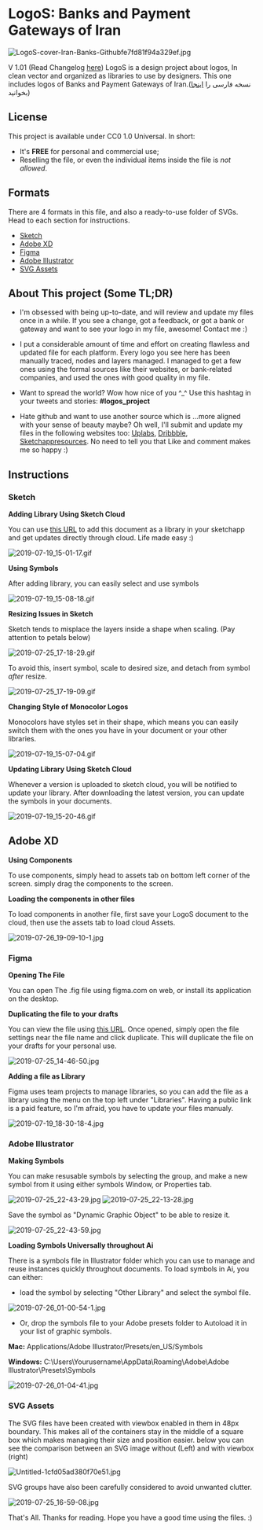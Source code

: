 # LogoS: Banks and Payment Gateways of Iran

![LogoS-cover-Iran-Banks-Githubfe7fd81f94a329ef.jpg](https://s3.gifyu.com/images/LogoS-cover-Iran-Banks-Githubfe7fd81f94a329ef.jpg)

V 1.01 (Read Changelog [here](https://github.com/zegond/logos-per-banks/blob/master/CHANGELOG.md))
LogoS is a design project about logos, In clean vector and organized as libraries to use by designers.
This one includes logos of Banks and Payment Gateways of Iran.(نسخه فارسی را [اینجا](https://github.com/zegond/logos-per-banks/blob/master/README-fa.md) بخوانید)

## License
This project is available under CC0 1.0 Universal. In short:
- It's **FREE** for personal and commercial use;
- Reselling the file, or even the individual items inside the file is *not allowed*.

## Formats
There are 4 formats in this file, and also a ready-to-use folder of SVGs. Head to each section for instructions.

- [Sketch](https://github.com/zegond/logos-per-banks/blob/master/README.md#sketch)
- [Adobe XD](https://github.com/zegond/logos-per-banks/blob/master/README.md#adobe-xd)
- [Figma](https://github.com/zegond/logos-per-banks/blob/master/README.md#figma)
- [Adobe Illustrator](https://github.com/zegond/logos-per-banks/blob/master/README.md#adobe-illustrator)
- [SVG Assets](https://github.com/zegond/logos-per-banks/blob/master/README.md#svg-assets)

## About This project (Some TL;DR)
- I'm obsessed with being up-to-date, and will review and update my files once in a while. If you see a change, got a feedback, or got a bank or gateway and want to see your logo in my file, awesome! Contact me :)

- I put a considerable amount of time and effort on creating flawless and updated file for each platform. Every logo you see here has been manually traced, nodes and layers managed. I managed to get a few ones using the formal sources like their websites, or bank-related companies, and used the ones with good quality in my file.

- Want to spread the world? Wow how nice of you ^_^ Use this hashtag in your tweets and stories: **#logos_project**

- Hate github and want to use another source which is ...more aligned with your sense of beauty maybe? Oh well, I'll submit and update my files in the following websites too: [Uplabs](https://uplabs.com/zegond), [Dribbble](https://dribbble.com/zegond), [Sketchappresources](https://sketchappsources.com/contributor/zegond). No need to tell you that Like and comment makes me so happy :)

## Instructions
### Sketch
**Adding Library Using Sketch Cloud**

You can use [this URL](https://sketch.cloud/s/pxQQQ) to add this document as a library in your sketchapp and get updates directly through cloud. Life made easy :)

![2019-07-19_15-01-17.gif](https://s3.gifyu.com/images/2019-07-19_15-01-17.gif)

**Using Symbols**

After adding library, you can easily select and use symbols

![2019-07-19_15-08-18.gif](https://s3.gifyu.com/images/2019-07-19_15-08-18.gif)

**Resizing Issues in Sketch**

Sketch tends to misplace the layers inside a shape when scaling. (Pay attention to petals below)

![2019-07-25_17-18-29.gif](https://s3.gifyu.com/images/2019-07-25_17-18-29.gif)

To avoid this, insert symbol, scale to desired size, and detach from symbol *after* resize.

![2019-07-25_17-19-09.gif](https://s3.gifyu.com/images/2019-07-25_17-19-09.gif)

**Changing Style of Monocolor Logos**

Monocolors have styles set in their shape, which means you can easily switch them with the ones you have in your document or your other libraries.

![2019-07-19_15-07-04.gif](https://s3.gifyu.com/images/2019-07-19_15-07-04.gif)

**Updating Library Using Sketch Cloud**

Whenever a version is uploaded to sketch cloud, you will be notified to update your library. After downloading the latest version, you can update the symbols in your documents.

![2019-07-19_15-20-46.gif](https://s3.gifyu.com/images/2019-07-19_15-20-46.gif)

## Adobe XD
**Using Components**

To use components, simply head to assets tab on bottom left corner of the screen. simply drag the components to the screen.

**Loading the components in other files**

To load components in another file, first save your LogoS document to the cloud, then use the assets tab to load cloud Assets.

![2019-07-26_19-09-10-1.jpg](https://s3.gifyu.com/images/2019-07-26_19-09-10-1.jpg)

### Figma
**Opening The File**

You can open The .fig file using figma.com on web, or install its application on the desktop.

**Duplicating the file to your drafts**

You can view the file using [this URL](https://www.figma.com/file/siz6HblbLsZTnBbF98lczO/).
Once opened, simply open the file settings near the file name and click duplicate. This will duplicate the file on your drafts for your personal use.

![2019-07-25_14-46-50.jpg](https://s3.gifyu.com/images/2019-07-25_14-46-50.jpg)

**Adding a file as Library**

Figma uses team projects to manage libraries, so you can add the file as a library using the menu on the top left under "Libraries". Having a public link is a paid feature, so I'm afraid, you have to update your files manualy.

![2019-07-19_18-30-18-4.jpg](https://s3.gifyu.com/images/2019-07-19_18-30-18-4.jpg)

### Adobe Illustrator
**Making Symbols**

You can make resusable symbols by selecting the group, and make a new symbol from it using either symbols Window, or Properties tab.

![2019-07-25_22-43-29.jpg](https://s3.gifyu.com/images/2019-07-25_22-43-29.jpg)
![2019-07-25_22-13-28.jpg](https://s3.gifyu.com/images/2019-07-25_22-13-28.jpg)

Save the symbol as "Dynamic Graphic Object" to be able to resize it.

![2019-07-25_22-43-59.jpg](https://s3.gifyu.com/images/2019-07-25_22-43-59.jpg)

**Loading Symbols Universally throughout Ai**

There is a symbols file in Illustrator folder which you can use to manage and reuse instances quickly throughout documents.
To load symbols in Ai, you can either:
- load the symbol by selecting "Other Library" and select the symbol file.

![2019-07-26_01-00-54-1.jpg](https://s3.gifyu.com/images/2019-07-26_01-00-54-1.jpg)

- Or, drop the symbols file to your Adobe presets folder to Autoload it in your list of graphic symbols.

**Mac:** Applications/Adobe Illustrator/Presets/en_US/Symbols

**Windows:** C:\Users\Yourusername\AppData\Roaming\Adobe\Adobe Illustrator\Presets\Symbols

![2019-07-26_01-04-41.jpg](https://s3.gifyu.com/images/2019-07-26_01-04-41.jpg)

### SVG Assets
The SVG files have been created with viewbox enabled in them in 48px boundary. This makes all of the containers stay in the middle of a square box which makes managing their size and position easier.
below you can see the comparison between an SVG image without (Left) and with viewbox (right)

![Untitled-1cfd05ad380f70e51.jpg](https://s3.gifyu.com/images/Untitled-1cfd05ad380f70e51.jpg)

SVG groups have also been carefully considered to avoid unwanted clutter.

![2019-07-25_16-59-08.jpg](https://s3.gifyu.com/images/2019-07-25_16-59-08.jpg)

That's All. Thanks for reading. Hope you have a good time using the files. :) 
